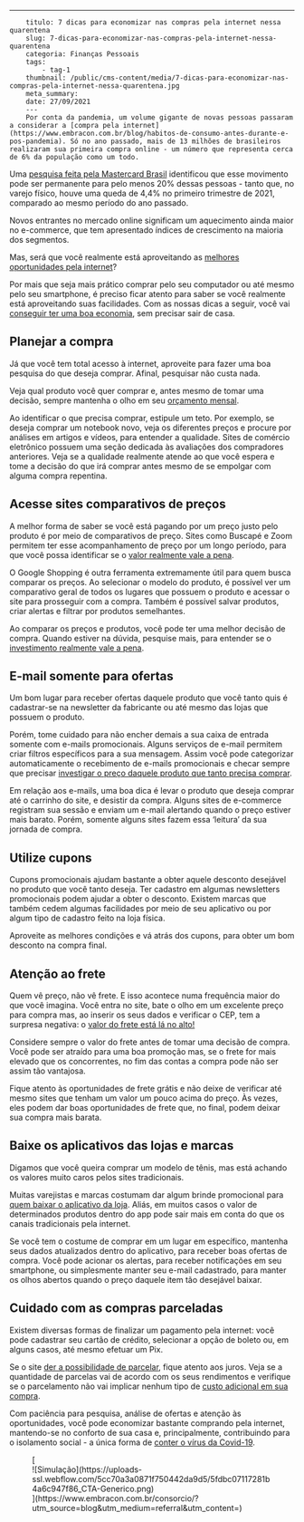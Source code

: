 ---
        titulo: 7 dicas para economizar nas compras pela internet nessa quarentena
        slug: 7-dicas-para-economizar-nas-compras-pela-internet-nessa-quarentena
        categoria: Finanças Pessoais
        tags:
            - tag-1
        thumbnail: /public/cms-content/media/7-dicas-para-economizar-nas-compras-pela-internet-nessa-quarentena.jpg
        meta_summary: 
        date: 27/09/2021
        ---
        Por conta da pandemia, um volume gigante de novas pessoas passaram a considerar a [compra pela internet](https://www.embracon.com.br/blog/habitos-de-consumo-antes-durante-e-pos-pandemia). Só no ano passado, mais de 13 milhões de brasileiros realizaram sua primeira compra online - um número que representa cerca de 6% da população como um todo.

Uma [pesquisa feita pela Mastercard Brasil](https://www1.folha.uol.com.br/mercado/2021/05/novos-empresarios-abrem-negocios-direto-no-online.shtml?utm_source=newsletter&utm_medium=email&utm_campaign=newsmercado) identificou que esse movimento pode ser permanente para pelo menos 20% dessas pessoas - tanto que, no varejo físico, houve uma queda de 4,4% no primeiro trimestre de 2021, comparado ao mesmo período do ano passado.

Novos entrantes no mercado online significam um aquecimento ainda maior no e-commerce, que tem apresentado índices de crescimento na maioria dos segmentos.

Mas, será que você realmente está aproveitando as [melhores oportunidades pela internet](https://www.embracon.com.br/blog/como-guardar-dinheiro-em-tempos-de-pandemia)?

Por mais que seja mais prático comprar pelo seu computador ou até mesmo pelo seu smartphone, é preciso ficar atento para saber se você realmente está aproveitando suas facilidades. Com as nossas dicas a seguir, você vai [conseguir ter uma boa economia](https://www.embracon.com.br/blog/10-importantes-dicas-para-economizar-nas-compras-de-casa), sem precisar sair de casa.

Planejar a compra 
------------------

Já que você tem total acesso à internet, aproveite para fazer uma boa pesquisa do que deseja comprar. Afinal, pesquisar não custa nada.

Veja qual produto você quer comprar e, antes mesmo de tomar uma decisão, sempre mantenha o olho em seu [orçamento mensal](https://www.embracon.com.br/blog/como-fazer-um-orcamento-familiar-sem-erro).

Ao identificar o que precisa comprar, estipule um teto. Por exemplo, se deseja comprar um notebook novo, veja os diferentes preços e procure por análises em artigos e vídeos, para entender a qualidade. Sites de comércio eletrônico possuem uma seção dedicada às avaliações dos compradores anteriores. Veja se a qualidade realmente atende ao que você espera e tome a decisão do que irá comprar antes mesmo de se empolgar com alguma compra repentina.

Acesse sites comparativos de preços 
------------------------------------

A melhor forma de saber se você está pagando por um preço justo pelo produto é por meio de comparativos de preço. Sites como Buscapé e Zoom permitem ter esse acompanhamento de preço por um longo período, para que você possa identificar se o [valor realmente vale a pena](https://www.embracon.com.br/blog/afinal-quais-sao-as-diferencas-entre-poupar-economizar-e-investir).

O Google Shopping é outra ferramenta extremamente útil para quem busca comparar os preços. Ao selecionar o modelo do produto, é possível ver um comparativo geral de todos os lugares que possuem o produto e acessar o site para prosseguir com a compra. Também é possível salvar produtos, criar alertas e filtrar por produtos semelhantes.

Ao comparar os preços e produtos, você pode ter uma melhor decisão de compra. Quando estiver na dúvida, pesquise mais, para entender se o [investimento realmente vale a pena](https://www.embracon.com.br/blog/8-motivos-que-comprovam-que-consorcio-e-investimento).

E-mail somente para ofertas 
----------------------------

Um bom lugar para receber ofertas daquele produto que você tanto quis é cadastrar-se na newsletter da fabricante ou até mesmo das lojas que possuem o produto.

Porém, tome cuidado para não encher demais a sua caixa de entrada somente com e-mails promocionais. Alguns serviços de e-mail permitem criar filtros específicos para a sua mensagem. Assim você pode categorizar automaticamente o recebimento de e-mails promocionais e checar sempre que precisar [investigar o preço daquele produto que tanto precisa comprar](https://www.embracon.com.br/blog/4-dicas-para-conseguir-uma-boa-negociacao-na-hora-de-adquirir-o-seu-bem).

Em relação aos e-mails, uma boa dica é levar o produto que deseja comprar até o carrinho do site, e desistir da compra. Alguns sites de e-commerce registram sua sessão e enviam um e-mail alertando quando o preço estiver mais barato. Porém, somente alguns sites fazem essa ‘leitura’ da sua jornada de compra.

Utilize cupons 
---------------

Cupons promocionais ajudam bastante a obter aquele desconto desejável no produto que você tanto deseja. Ter cadastro em algumas newsletters promocionais podem ajudar a obter o desconto. Existem marcas que também cedem algumas facilidades por meio de seu aplicativo ou por algum tipo de cadastro feito na loja física.

Aproveite as melhores condições e vá atrás dos cupons, para obter um bom desconto na compra final.

Atenção ao frete 
-----------------

Quem vê preço, não vê frete. E isso acontece numa frequência maior do que você imagina. Você entra no site, bate o olho em um excelente preço para compra mas, ao inserir os seus dados e verificar o CEP, tem a surpresa negativa: o [valor do frete está lá no alto!](https://www.embracon.com.br/blog/14-dicas-de-economia-para-colocar-em-pratica)

Considere sempre o valor do frete antes de tomar uma decisão de compra. Você pode ser atraído para uma boa promoção mas, se o frete for mais elevado que os concorrentes, no fim das contas a compra pode não ser assim tão vantajosa.

Fique atento às oportunidades de frete grátis e não deixe de verificar até mesmo sites que tenham um valor um pouco acima do preço. Às vezes, eles podem dar boas oportunidades de frete que, no final, podem deixar sua compra mais barata.

Baixe os aplicativos das lojas e marcas 
----------------------------------------

Digamos que você queira comprar um modelo de tênis, mas está achando os valores muito caros pelos sites tradicionais.

Muitas varejistas e marcas costumam dar algum brinde promocional para [quem baixar o aplicativo da loja](https://www.embracon.com.br/blog/4-aplicativos-de-financas-para-te-ajudar-a-economizar-mais-dinheiro). Aliás, em muitos casos o valor de determinados produtos dentro do app pode sair mais em conta do que os canais tradicionais pela internet.

Se você tem o costume de comprar em um lugar em específico, mantenha seus dados atualizados dentro do aplicativo, para receber boas ofertas de compra. Você pode acionar os alertas, para receber notificações em seu smartphone, ou simplesmente manter seu e-mail cadastrado, para manter os olhos abertos quando o preço daquele item tão desejável baixar.

Cuidado com as compras parceladas 
----------------------------------

Existem diversas formas de finalizar um pagamento pela internet: você pode cadastrar seu cartão de crédito, selecionar a opção de boleto ou, em alguns casos, até mesmo efetuar um Pix.

Se o site [der a possibilidade de parcelar](https://www.embracon.com.br/blog/pagar-a-vista-ou-parcelado-o-que-e-melhor), fique atento aos juros. Veja se a quantidade de parcelas vai de acordo com os seus rendimentos e verifique se o parcelamento não vai implicar nenhum tipo de [custo adicional em sua compra](https://www.embracon.com.br/blog/como-os-juros-afetam-a-sua-vida).

Com paciência para pesquisa, análise de ofertas e atenção às oportunidades, você pode economizar bastante comprando pela internet, mantendo-se no conforto de sua casa e, principalmente, contribuindo para o isolamento social - a única forma de [conter o vírus da Covid-19](https://www.embracon.com.br/blog/35-coisas-para-fazer-quando-a-pandemia-passar).

<figure class="w-richtext-figure-type-image w-richtext-align-center">[<div>![Simulação](https://uploads-ssl.webflow.com/5cc70a3a0871f750442da9d5/5fdbc07117281b4a6c947f86_CTA-Generico.png)</div>](https://www.embracon.com.br/consorcio/?utm_source=blog&utm_medium=referral&utm_content=)</figure>
        